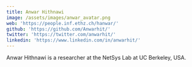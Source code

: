 ```yaml
---
title: Anwar Hithnawi
image: /assets/images/anwar_avatar.png
web: 'https://people.inf.ethz.ch/hanwar/'
github: 'https://github.com/Anwarhit/'
twitter: 'https://twitter.com/anwarhit/'
linkedin: 'https://www.linkedin.com/in/anwarhit/'
---
```


Anwar Hithnawi is a researcher at the NetSys Lab at UC Berkeley, USA.